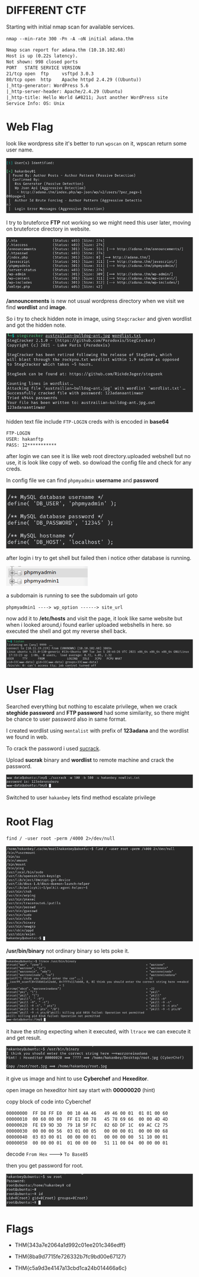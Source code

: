 DIFFERENT CTF
=============


Starting with initial nmap scan for available services.

`nmap --min-rate 300 -Pn -A -oN initial adana.thm `

```
Nmap scan report for adana.thm (10.10.102.68)
Host is up (0.22s latency).
Not shown: 998 closed ports
PORT   STATE SERVICE VERSION
21/tcp open  ftp     vsftpd 3.0.3
80/tcp open  http    Apache httpd 2.4.29 ((Ubuntu))
|_http-generator: WordPress 5.6
|_http-server-header: Apache/2.4.29 (Ubuntu)
|_http-title: Hello World &#8211; Just another WordPress site
Service Info: OS: Unix
```
# Web Flag

look like wordpress site it's better to run `wpscan` on it, wpscan return some user name.

![nmap](/Images/different_ctf/nmap.png)

I try to bruteforce **FTP** not working so we might need this user later, moving on bruteforce directory in website.

![gobuster](/Images/different_ctf/gobuster.png)

**/announcements** is new not usual wordpress directory when we visit we find **wordlist** and **image**.

So i try to check hidden note in image, using `Stegcracker` and given wordlist and got the hidden note.

![steghide](/Images/different_ctf/steghide.png)

hidden text file include `FTP-LOGIN` creds with is encoded in **base64** 

```
FTP-LOGIN
USER: hakanftp
PASS: 12***********
```

after login we can see it is like web root directory.uploaded webshell but no use, it is look like copy of web.
so dowload the config file and check for any creds.

In config file we can find `phpmyadmin` **username** and **password**

![phpmyadmin](/Images/different_ctf/phpmyadmin.png)

after login i try to get shell but failed then i notice other database is running.

![phpmyadmin](/Images/different_ctf/phpmyadmin1.png)

a subdomain is running to see the subdomain url goto

`phpmyadmin1 ----> wp_option ------> site_url` 

now add it to **/etc/hosts** and visit the page, it look like same website but when i looked around,i found earlier uploaded webshells in here.
so executed the shell and got my reverse shell back.

![shell](/Images/different_ctf/shell.png)

# User Flag

Searched everything but nothing to escalate privilege, when we crack **steghide password** and **FTP password** had some similarity, so there might be chance to user password also in same format.

I created wordlist using `mentalist` with prefix of **123adana** and the wordlist we found in web.

To crack the password i used [sucrack](https://github.com/hemp3l/sucrack).

Upload **sucrak** binary and **wordlist** to remote machine and crack the password.

![User-FLag](/Images/different_ctf/user.png) 

Switched to user `hakanbey` lets find method escalate privilege

# Root Flag

`find / -user root -perm /4000 2>/dev/null`

![Escalation](/Images/different_ctf/escalation.png)

**/usr/bin/binary** not ordinary binary so lets poke it.

![ltrace](/Images/different_ctf/ltrace.png)

it have the string expecting when it executed, with `ltrace` we can execute it and get result.

![root](/Images/different_ctf/root.png)

it give us image and hint to use **Cyberchef** and **Hexeditor**.

open image on hexeditor hint say start with **00000020** (hint)

copy block of code into Cyberchef

```
00000000  FF D8 FF E0  00 10 4A 46   49 46 00 01  01 01 00 60                          
00000010  00 60 00 00  FF E1 00 78   45 78 69 66  00 00 4D 4D           
00000020  FE E9 9D 3D  79 18 5F FC   82 6D DF 1C  69 AC C2 75           
00000030  00 00 00 56  03 01 00 05   00 00 00 01  00 00 00 68              
00000040  03 03 00 01  00 00 00 01   00 00 00 00  51 10 00 01                              
00000050  00 00 00 01  01 00 00 00   51 11 00 04  00 00 00 01 
```

decode `From Hex` ---> `To Base85`

then you get password for root.

![Root-Flag](/Images/different_ctf/rootflag.png)

# Flags

+ THM{343a7e2064a1d992c01ee201c346edff}

+ THM{8ba9d7715fe726332b7fc9bd00e67127}

+ THM{c5a9d3e4147a13cbd1ca24b014466a6c}
